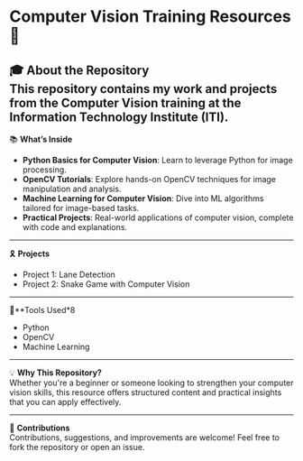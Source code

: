 # Computer Vision Training Resources 📸

🎓 **About the Repository**  
This repository contains my work and projects from the Computer Vision training at the Information Technology Institute (ITI).
---

📚 **What’s Inside**  

- **Python Basics for Computer Vision**: Learn to leverage Python for image processing.  
- **OpenCV Tutorials**: Explore hands-on OpenCV techniques for image manipulation and analysis.  
- **Machine Learning for Computer Vision**: Dive into ML algorithms tailored for image-based tasks.  
- **Practical Projects**: Real-world applications of computer vision, complete with code and explanations.  

---

🎗️ **Projects**
- Project 1: Lane Detection
- Project 2: Snake Game with Computer Vision

---

🧩**Tools Used*8
- Python
- OpenCV
- Machine Learning

---

💡 **Why This Repository?**  
Whether you're a beginner or someone looking to strengthen your computer vision skills, this resource offers structured content and practical insights that you can apply effectively.

---

🌟 **Contributions**  
Contributions, suggestions, and improvements are welcome! Feel free to fork the repository or open an issue.

